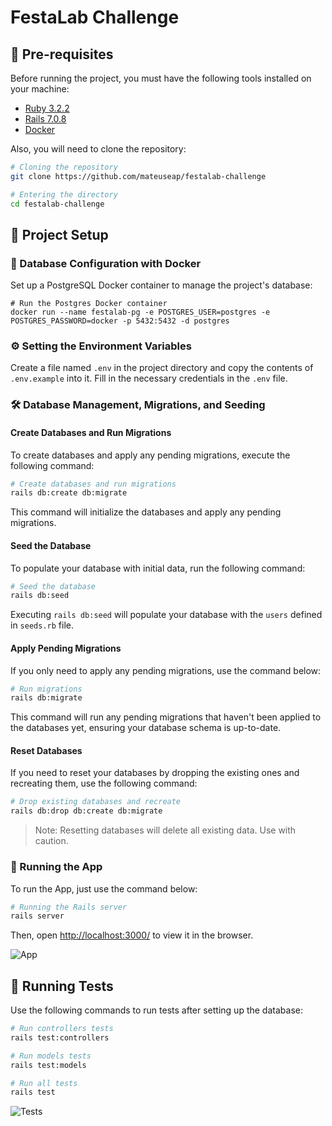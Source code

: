 # FestaLab Challenge

## 🔧 Pre-requisites

Before running the project, you must have the following tools installed on your machine: 
* [Ruby 3.2.2](https://www.ruby-lang.org/en/news/2023/03/30/ruby-3-2-2-released/)
* [Rails 7.0.8](https://guides.rubyonrails.org/v5.0/getting_started.html/) 
* [Docker](https://www.docker.com/)

Also, you will need to clone the repository:

```bash
# Cloning the repository
git clone https://github.com/mateuseap/festalab-challenge

# Entering the directory
cd festalab-challenge
```

## 🚀 Project Setup

### 🐳 Database Configuration with Docker

Set up a PostgreSQL Docker container to manage the project's database:

```docker
# Run the Postgres Docker container
docker run --name festalab-pg -e POSTGRES_USER=postgres -e POSTGRES_PASSWORD=docker -p 5432:5432 -d postgres
```

### ⚙️ Setting the Environment Variables

Create a file named `.env` in the project directory and copy the contents of `.env.example` into it. Fill in the necessary credentials in the `.env` file.

### 🛠️ Database Management, Migrations, and Seeding

#### Create Databases and Run Migrations

To create databases and apply any pending migrations, execute the following command:

```bash
# Create databases and run migrations
rails db:create db:migrate
```

This command will initialize the databases and apply any pending migrations.


#### Seed the Database

To populate your database with initial data, run the following command:

```bash
# Seed the database
rails db:seed
```

Executing `rails db:seed` will populate your database with the `users` defined in `seeds.rb` file.

#### Apply Pending Migrations

If you only need to apply any pending migrations, use the command below:

```bash
# Run migrations
rails db:migrate
```

This command will run any pending migrations that haven't been applied to the databases yet, ensuring your database schema is up-to-date.

#### Reset Databases

If you need to reset your databases by dropping the existing ones and recreating them, use the following command:

```bash
# Drop existing databases and recreate
rails db:drop db:create db:migrate
```

> Note: Resetting databases will delete all existing data. Use with caution.

### 🏃 Running the App

To run the App, just use the command below:

```bash
# Running the Rails server
rails server
```

Then, open [http://localhost:3000/](http://localhost:3000/) to view it in the browser.

![App](https://i.imgur.com/5BJXL5u.png)

## 🧪 Running Tests

Use the following commands to run tests after setting up the database:

```bash
# Run controllers tests
rails test:controllers

# Run models tests
rails test:models

# Run all tests
rails test
```

![Tests](https://i.imgur.com/iqILIYJ.png)
